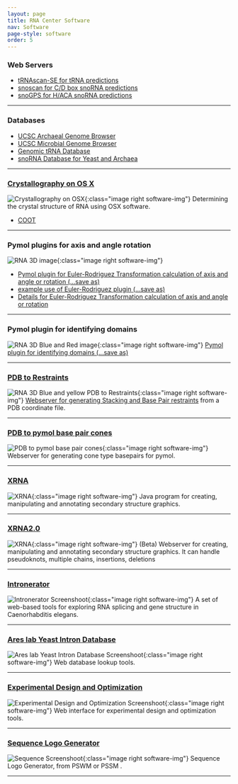 ```yaml
---
layout: page
title: RNA Center Software
nav: Software
page-style: software
order: 5
---
```



### Web Servers

- [tRNAscan-SE for tRNA predictions](http://lowelab.ucsc.edu/tRNAscan-SE/)
- [snoscan for C/D box snoRNA predictions](http://lowelab.ucsc.edu/snoscan/)
- [snoGPS for H/ACA snoRNA predictions](http://lowelab.ucsc.edu/snoGPS/)

***

### Databases

- [UCSC Archaeal Genome Browser](http://archaea.ucsc.edu)
- [UCSC Microbial Genome Browser](http://microbes.ucsc.edu)
- [Genomic tRNA Database](http://gtrnadb.ucsc.edu)
- [snoRNA Database for Yeast and Archaea](http://lowelab.ucsc.edu/s)

***

### [Crystallography on OS X](http://scottlab.ucsc.edu/xtal/wiki/index.php/Crystallography_on_OS_X)
![Crystallography on OSX](images/software/crystallography-osx.png){:class="image right software-img"}
Determining the crystal structure of RNA using OSX software.
- [COOT](http://scottlab.ucsc.edu/xtal/wiki/index.php/Stand-Alone_Coot)


***

### Pymol plugins for axis and angle rotation
![RNA 3D image](images/software/axisfig1.png){:class="image right software-img"}
- [Pymol plugin for Euler-Rodriguez Transformation calculation of axis and angle or rotation (...save as)](http://rna.ucsc.edu/rnacenter/erodaxis.py)
- [example use of Euler-Rodriguez plugin (...save as)](http://rna.ucsc.edu/rnacenter/erodexampl.pml)
- [Details for Euler-Rodriguez Transformation calculation of axis and angle or rotation](http://rna.ucsc.edu/rnacenter/erod.html)

***

### Pymol plugin for identifying domains

![RNA 3D Blue and Red image](images/software/4domains.png){:class="image right software-img"}
[Pymol plugin for identifying domains (...save as)](http://rna.ucsc.edu/rnacenter/simpdomains.py)

***

### [PDB to Restraints](http://rna.ucsc.edu/pdbrestraints/)
![RNA 3D Blue and yellow PDB to Restraints](images/software/stack_white.png){:class="image right software-img"}
[Webserver for generating Stacking and Base Pair restraints](http://rna.ucsc.edu/pdbrestraints/) from a PDB coordinate file.

***

### [PDB to pymol base pair cones](http://rna.ucsc.edu/rnabasepairs/)
![PDB to pymol base pair cones](images/software/cones1.png){:class="image right software-img"}
Webserver for generating cone type basepairs for pymol. 

***

### [XRNA](http://rna.ucsc.edu/rnacenter/xrna/xrna.html)
![XRNA](images/software/xrna.jpg){:class="image right software-img"}
Java program for creating, manipulating and annotating secondary structure graphics. 

***

### [XRNA2.0](http://rna.ucsc.edu/xrna2.0/)
![XRNA](images/software/scott_ribozyme2.jpg){:class="image right software-img"}
(Beta) Webserver for creating, manipulating and annotating secondary structure graphics. It can handle pseudoknots, multiple chains, insertions, deletions

***

### [Intronerator](http://genome-test.cse.ucsc.edu/Intronerator/)
![Intronerator Screenshoot](images/software/intronerator.jpg){:class="image right software-img"}
A set of web-based tools for exploring RNA splicing and gene structure in Caenorhabditis elegans.

***

### [Ares lab Yeast Intron Database](http://metarray.ucsc.edu/yeast_intron_db/)
![Ares lab Yeast Intron Database Screenshoot](images/software/introndb.png){:class="image right software-img"}
Web database lookup tools. 

***

### [Experimental Design and Optimization](http://rna.ucsc.edu/expdesign/)
![Experimental Design and Optimization Screenshoot](images/software/surface1.12.png){:class="image right software-img"}
Web interface for experimental design and optimization tools. 

***

### [Sequence Logo Generator](http://areslab.ucsc.edu/seqlogo/)
![Sequence Screenshoot](images/software/seqlogo.png){:class="image right software-img"}
Sequence Logo Generator, from PSWM or PSSM . 

***
